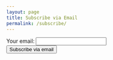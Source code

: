 ```yaml
---
layout: page
title: Subscribe via Email
permalink: /subscribe/
---
```


<form method='post' action='https://blogtrottr.com'>
  Your email: <input type='text' name='btr_email' /><br />
  <input type='hidden' name='btr_url' value='http://jay.bazuzi.com/feed.xml' />
  <input type='hidden' name='schedule_type' value='0' />
  <input type='submit' value='Subscribe via email' />
</form>
